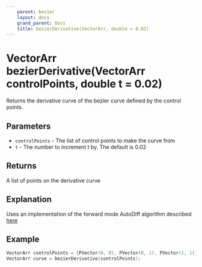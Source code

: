 ```yaml
---
    parent: bezier
    layout: docs
    grand_parent: Docs
    title: bezierDerivative(VectorArr, double = 0.02)
---
```

# VectorArr bezierDerivative(VectorArr controlPoints, double t = 0.02)
Returns the derivative curve of the bezier curve defined by the control points.

## Parameters
- `controlPoints` - The list of control points to make the curve from
- `t` - The number to increment t by. The default is 0.02

## Returns
A list of points on the derivative curve

## Explanation
Uses an implementation of the forward mode AutoDiff algorithm described [here](https://thenumb.at/Autodiff/)

## Example
```cpp
VectorArr controlPoints = {PVector(0, 0), PVector(0, 1), PVector(1, 1)};
VectorArr curve = bezierDerivative(controlPoints);
```
